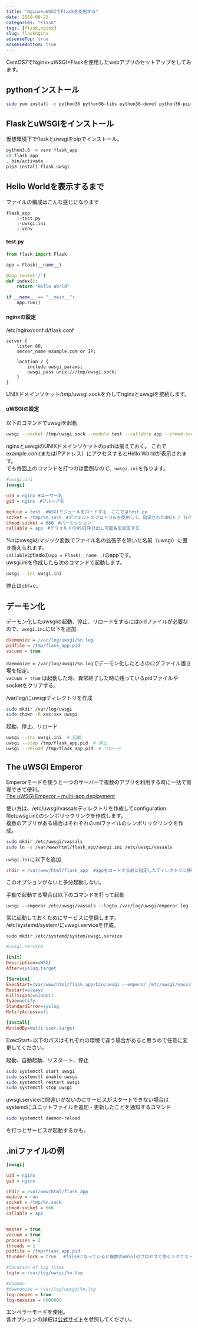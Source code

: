 ```yaml
---
title: "Nginx+uWSGIでFlaskを使用する"
date: 2019-09-23
categories: "Flask"
tags: [flask,nginx]
slug: flasknginx
adsenseTop: true
adsenseBottom: true
---
```


CentOS7でNginx+uWSGI+Flaskを使用したwebアプリのセットアップをしてみます。

## pythonインストール

```sh
sudo yum install -y python36 python36-libs python36-devel python36-pip
```

## FlaskとuWSGIをインストール

仮想環境下でflaskとuwsgiをpipでインストール。

```sh
python3.6 -m venv flask_app
cd flask_app
. bin/activate
pip3 install flask uwsgi
```

## Hello Worldを表示するまで

ファイルの構成はこんな感じになります

```
flask_app
    ❘-test.py
    ❘-uwsgi.ini
    ❘-venv
```

#### test.py

```python
from flask import Flask

app = Flask(__name__)

@app.route('/')
def index():
	return "Hello World"

if __name__ == "__main__":
	app.run()
```

#### nginxの設定

/etc/nginx/conf.d/flask.conf

```nginx
server {
    listen 80;
    server_name example.com or IP;
    
    location / {
        include uwsgi_params;
        uwsgi_pass unix:///tmp/uwsgi.sock;
    }
}
```

UNIXドメインソケット/tmp/uwsgi.sockを介してnginxとuwsgiを接続します。

#### uWSGIの設定

以下のコマンドでuwsgiを起動
```sh
uwsgi --socket /tmp/uwsgi.sock --module test --callable app --chmod-socket=666
```

nginxとuwsgiのUNIXドメインソケットのpathは揃えておく。
これでexample.com(またはIPアドレス）にアクセスするとHello Worldが表示されます。  
でも毎回上のコマンドを打つのは面倒なので、`uwsgi.ini`を作ります。

```ini
#uwsgi.ini
[uwsgi]

uid = nginx #ユーザー名
gid = nginx　#グループ名

module = test  #WSGIモジュールをロードする　ここではtest.py
socket = /tmp/%n.sock　#デフォルトのプロトコルを使用して、指定されたUNIX / TCPソケットにバインドします
chmod-socket = 666　#パーミッション
callable = app　#デフォルトのWSGI呼び出し可能名を設定する

```

%nはuwsgiのマジック変数でファイル名の拡張子を除いた名前（uwsgi）に置き換えられます。  
`callable`はflaskの`app = Flask(__name__)`のappです。  
uwsgi.iniを作成したら次のコマンドで起動します。
```sh
uwsgi --ini uwsgi.ini
```

停止はctrl+c。

## デーモン化

デーモン化したuwsgiの起動、停止、リロードをするにはpidファイルが必要なので、`uwsgi.ini`に以下を追加

```ini
daemonize = /var/log/uwsgi/%n.log
pidfile = /tmp/flask_app.pid
vacuum = true
```
`daemonize = /var/log/uwsgi/%n.log`でデーモン化したときのログファイル置き場を指定。  
`vacuum = true` は起動した時、異常終了した時に残っているpidファイルやsocketをクリアする。

/var/log/にuwsgiディレクトリを作成
```sh
sudo mkdir /var/log/uwsgi
sudo chown -R xxx:xxx uwsgi
```

起動、停止、リロード
```sh
uwsgi --ini uwsgi.ini  # 起動
uwsgi --stop /tmp/flask_app.pid  # 停止
uwsgi --reload /tmp/flask_app.pid  # リロード
```

## The uWSGI Emperor

Emperorモードを使うと一つのサーバーで複数のアプリを利用する時に一括で管理できて便利。  
[The uWSGI Emperor – multi-app deployment](https://uwsgi-docs.readthedocs.io/en/latest/Emperor.html)

使い方は、/etc/uwsgi/vassalsディレクトリを作成してconfiguration file(uwsgi.ini)のシンボリックリンクを作成します。  
複数のアプリがある場合はそれぞれの.iniファイルのシンボリックリンクを作成。  


```bash
sudo mkdir /etc/uwsgi/vassals
sudo ln -s /var/www/html/flask_app/uwsgi.ini /etc/uwsgi/vassals
```

`uwsgi.ini`に以下を追加

```ini
chdir = /var/www/html/flask_app  #appをロードする前に指定したディレクトリに移動
```

このオプションがないと多分起動しない。

手動で起動する場合は以下のコマンドを打って起動

```shell
uwsgi --emperor /etc/uwsgi/vassals --logto /var/log/uwsgi/emperor.log
```

常に起動しておくためにサービスに登録します。  
/etc/systemd/system/にuwsgi.serviceを作成。

```shell
sudo mkdir /etc/systemd/system/uwsgi.service
```

```ini
#uwsgi.service

[Unit]
Description=uWSGI
After=syslog.target

[Service]
ExecStart=/var/www/html/flask_app/bin/uwsgi --emperor /etc/uwsgi/vassals --logto /var/log/uwsgi/emperor.log
Restart=always
KillSignal=SIGQUIT
Type=notify
StandardError=syslog
NotifyAccess=all

[Install]
WantedBy=multi-user.target
```

ExecStart=以下のパスはそれぞれの環境で違う場合があると思うので任意に変更してください。

起動、自動起動、リスタート、停止

```sh
sudo systemctl start uwsgi
sudo systemctl enable uwsgi
sudo systemctl restart uwsgi
sudo systemctl stop uwsgi
```

uwsgi.serviceに間違いがないのにサービスがスタートできない場合は  
systemdにユニットファイルを追加・更新したことを通知するコマンド

```sh
sudo systemctl daemon-reload
```

を打つとサービスが起動するかも。


## .iniファイルの例

```ini
[uwsgi]

uid = nginx
gid = nginx

chdir = /var/www/html/flask_app
module = run
socket = /tmp/%n.sock
chmod-socket = 666
callable = app


master = true
vacuum = true
processes = 2
threads = 1
pidfile = /tmp/flask_app.pid
thunder-lock = true　 #falseになっていると複数のuWSGIのプロセスで捌くリクエストに偏りが出てしまう。

#location of log files
logto = /var/log/uwsgi/%n.log

#daemon
#daemonize = /var/log/uwsgi/%n.log
log-reopen = true
log-maxsize = 8000000
```

エンペラーモードを使用。  
各オプションの詳細は[公式サイト](https://uwsgi-docs.readthedocs.io/en/latest/Options.html)を参照してください。
